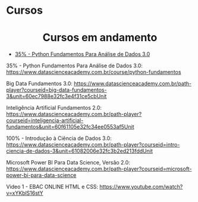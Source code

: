 # Cursos
<h1 align="center"> Cursos em andamento </h1>

* [35% - Python Fundamentos Para Análise de Dados 3.0](#https://www.datascienceacademy.com.br/course/python-fundamentos)


35% - Python Fundamentos Para Análise de Dados 3.0: https://www.datascienceacademy.com.br/course/python-fundamentos

Big Data Fundamentos 3.0: https://www.datascienceacademy.com.br/path-player?courseid=big-data-fundamentos-3&unit=60ec7988e32fc3e4f31ce5cbUnit

Inteligência Artificial Fundamentos 2.0: https://www.datascienceacademy.com.br/path-player?courseid=inteligencia-artificial-fundamentos&unit=60f61105e32fc34ee0553af5Unit

100% - Introdução à Ciência de Dados 3.0: https://www.datascienceacademy.com.br/path-player?courseid=intro-ciencia-de-dados-3&unit=61082006e32fc3b2ed213fddUnit

Microsoft Power BI Para Data Science, Versão 2.0: https://www.datascienceacademy.com.br/path-player?courseid=microsoft-power-bi-para-data-science

Video 1 - EBAC ONLINE HTML e CSS: https://www.youtube.com/watch?v=xYKblS16stY
